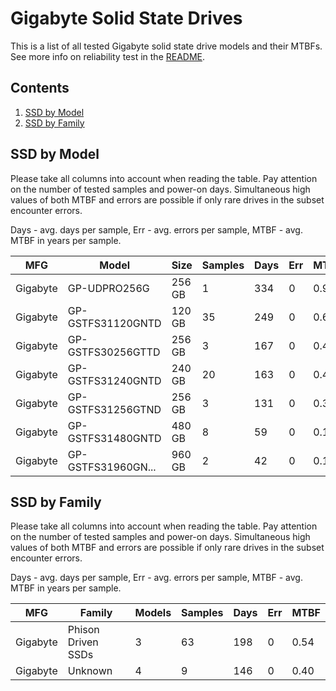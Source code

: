 Gigabyte Solid State Drives
===========================

This is a list of all tested Gigabyte solid state drive models and their MTBFs. See
more info on reliability test in the [README](https://github.com/linuxhw/SMART).

Contents
--------

1. [ SSD by Model  ](#ssd-by-model)
2. [ SSD by Family ](#ssd-by-family)

SSD by Model
------------

Please take all columns into account when reading the table. Pay attention on the
number of tested samples and power-on days. Simultaneous high values of both MTBF
and errors are possible if only rare drives in the subset encounter errors.

Days - avg. days per sample,
Err  - avg. errors per sample,
MTBF - avg. MTBF in years per sample.

| MFG       | Model              | Size   | Samples | Days  | Err   | MTBF |
|-----------|--------------------|--------|---------|-------|-------|------|
| Gigabyte  | GP-UDPRO256G       | 256 GB | 1       | 334   | 0     | 0.92   |
| Gigabyte  | GP-GSTFS31120GNTD  | 120 GB | 35      | 249   | 0     | 0.68   |
| Gigabyte  | GP-GSTFS30256GTTD  | 256 GB | 3       | 167   | 0     | 0.46   |
| Gigabyte  | GP-GSTFS31240GNTD  | 240 GB | 20      | 163   | 0     | 0.45   |
| Gigabyte  | GP-GSTFS31256GTND  | 256 GB | 3       | 131   | 0     | 0.36   |
| Gigabyte  | GP-GSTFS31480GNTD  | 480 GB | 8       | 59    | 0     | 0.16   |
| Gigabyte  | GP-GSTFS31960GN... | 960 GB | 2       | 42    | 0     | 0.12   |

SSD by Family
-------------

Please take all columns into account when reading the table. Pay attention on the
number of tested samples and power-on days. Simultaneous high values of both MTBF
and errors are possible if only rare drives in the subset encounter errors.

Days - avg. days per sample,
Err  - avg. errors per sample,
MTBF - avg. MTBF in years per sample.

| MFG       | Family                 | Models | Samples | Days  | Err   | MTBF |
|-----------|------------------------|--------|---------|-------|-------|------|
| Gigabyte  | Phison Driven SSDs     | 3      | 63      | 198   | 0     | 0.54   |
| Gigabyte  | Unknown                | 4      | 9       | 146   | 0     | 0.40   |
